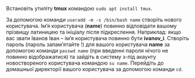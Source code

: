 Встановіть утиліту **tmux** командою `sudo apt install tmux`.

За допомогою команди `useradd -m -s /bin/bash name` створіть нового користувача. Ім’я користувача (**name**) повинно відповідати вашому прізвищу латиницею та ініціалу після підкреслення. Наприклад: якщо вас звати Іванов Іван – ім’я користувача повинно бути **ivanov_i**. Створіть пароль (пароль запам’ятайте !) для вашого користувача **name** за допомогою команди `passwd name` (при введенні пароля нічого не повинно відображатися) та зайдіть в систему з-під акаунту новоствореного користувача командою `su name`.
Перейдіть до домашньої директорії вашого користувача за допомогою команди `cd`.


